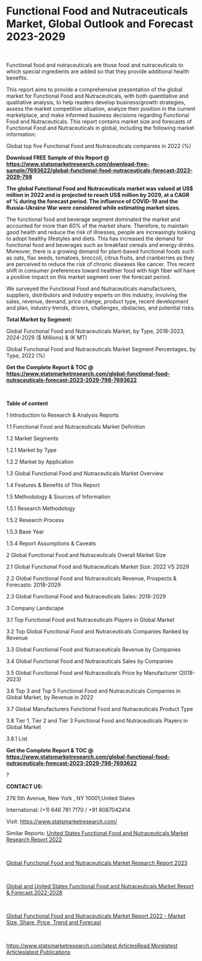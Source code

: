 <h1>Functional Food and Nutraceuticals Market, Global Outlook and Forecast 2023-2029</h1><br/><p>Functional food and nutraceuticals are those food and nutraceuticals to which special ingredients are added so that they provide additional health benefits.</p>
 
 
 
 <p>This report aims to provide a comprehensive presentation of the global market for Functional Food and Nutraceuticals, with both quantitative and qualitative analysis, to help readers develop business/growth strategies, assess the market competitive situation, analyze their position in the current marketplace, and make informed business decisions regarding Functional Food and Nutraceuticals. This report contains market size and forecasts of Functional Food and Nutraceuticals in global, including the following market information:</p>
 
 
 
 <p>Global top five Functional Food and Nutraceuticals companies in 2022 (%)</p>
 
 
 
 <p><strong>Download FREE Sample of this Report @ <a href="https://www.statsmarketresearch.com/download-free-sample/7693622/global-functional-food-nutraceuticals-forecast-2023-2029-798">https://www.statsmarketresearch.com/download-free-sample/7693622/global-functional-food-nutraceuticals-forecast-2023-2029-798</a></strong></p>
 
 
 
 <p><strong>The global Functional Food and Nutraceuticals market was valued at US$ million in 2022 and is projected to reach US$ million by 2029, at a <strong>CAGR</strong> of % during the forecast period. The influence of COVID-19 and the Russia-Ukraine War were considered while estimating market sizes.</strong></p>
 
 
 
 <p>The functional food and beverage segment dominated the market and accounted for more than 60% of the market share. Therefore, to maintain good health and reduce the risk of illnesses, people are increasingly looking to adopt healthy lifestyles and diets. This has increased the demand for functional food and beverages such as breakfast cereals and energy drinks. Moreover, there is a growing demand for plant-based functional foods such as oats, flax seeds, tomatoes, broccoli, citrus fruits, and cranberries as they are perceived to reduce the risk of chronic diseases like cancer. This recent shift in consumer preferences toward healthier food with high fiber will have a positive impact on this market segment over the forecast period.</p>
 
 
 
 <p>We surveyed the Functional Food and Nutraceuticals manufacturers, suppliers, distributors and industry experts on this industry, involving the sales, revenue, demand, price change, product type, recent development and plan, industry trends, drivers, challenges, obstacles, and potential risks.</p>
 
 
 
 <p><strong>Total Market by Segment:</strong></p>
 
 
 
 <p>Global Functional Food and Nutraceuticals Market, by Type, 2018-2023, 2024-2029 ($ Millions) & (K MT)</p>
 
 
 
 <p>Global Functional Food and Nutraceuticals Market Segment Percentages, by Type, 2022 (%)</p>
 
 
 
 <div><b>Get the Complete Report & TOC @ <a href="https://www.statsmarketresearch.com/global-functional-food-nutraceuticals-forecast-2023-2029-798-7693622">https://www.statsmarketresearch.com/global-functional-food-nutraceuticals-forecast-2023-2029-798-7693622</a></b></div>
 
 
 
 <p><br />
 
 <b>Table of content</b></p>
 
 
 
 <p>1 Introduction to Research & Analysis Reports<br />
 
 1.1 Functional Food and Nutraceuticals Market Definition<br />
 
 1.2 Market Segments<br />
 
 1.2.1 Market by Type<br />
 
 1.2.2 Market by Application<br />
 
 1.3 Global Functional Food and Nutraceuticals Market Overview<br />
 
 1.4 Features & Benefits of This Report<br />
 
 1.5 Methodology & Sources of Information<br />
 
 1.5.1 Research Methodology<br />
 
 1.5.2 Research Process<br />
 
 1.5.3 Base Year<br />
 
 1.5.4 Report Assumptions & Caveats<br />
 
 2 Global Functional Food and Nutraceuticals Overall Market Size<br />
 
 2.1 Global Functional Food and Nutraceuticals Market Size: 2022 VS 2029<br />
 
 2.2 Global Functional Food and Nutraceuticals Revenue, Prospects & Forecasts: 2018-2029<br />
 
 2.3 Global Functional Food and Nutraceuticals Sales: 2018-2029<br />
 
 3 Company Landscape<br />
 
 3.1 Top Functional Food and Nutraceuticals Players in Global Market<br />
 
 3.2 Top Global Functional Food and Nutraceuticals Companies Ranked by Revenue<br />
 
 3.3 Global Functional Food and Nutraceuticals Revenue by Companies<br />
 
 3.4 Global Functional Food and Nutraceuticals Sales by Companies<br />
 
 3.5 Global Functional Food and Nutraceuticals Price by Manufacturer (2018-2023)<br />
 
 3.6 Top 3 and Top 5 Functional Food and Nutraceuticals Companies in Global Market, by Revenue in 2022<br />
 
 3.7 Global Manufacturers Functional Food and Nutraceuticals Product Type<br />
 
 3.8 Tier 1, Tier 2 and Tier 3 Functional Food and Nutraceuticals Players in Global Market<br />
 
 3.8.1 List</p>
 
 
 
 <div><b>Get the Complete Report & TOC @ <a href="https://www.statsmarketresearch.com/global-functional-food-nutraceuticals-forecast-2023-2029-798-7693622">https://www.statsmarketresearch.com/global-functional-food-nutraceuticals-forecast-2023-2029-798-7693622</a></b></div>
 
 
 
 <p>? </p>
 
 
 
 <p><b>CONTACT US:</b><br />
 
 276 5th Avenue, New York , NY 10001,United States<br />
 
 International: (+1) 646 781 7170 / +91 8087042414<br />
 
 Visit: <a href="https://www.statsmarketresearch.com/">https://www.statsmarketresearch.com/</a><br />
 
 Similar Reports: <a href="https://www.statsmarketresearch.com/global-functional-food-nutraceuticals-forecast-2023-2029-798-7693622">United States Functional Food and Nutraceuticals Market Research Report 2022</a><br />
 
 <br />
 
 <a href="https://www.statsmarketresearch.com/global-functional-food-nutraceuticals-forecast-2023-2029-798-7693622">Global Functional Food and Nutraceuticals Market Research Report 2023</a><br />
 
 <br />
 
 <a href="https://www.statsmarketresearch.com/global-functional-food-nutraceuticals-forecast-2023-2029-798-7693622">Global and United States Functional Food and Nutraceuticals Market Report & Forecast 2022-2028</a><br />
 
 <br />
 
 <a href="https://www.statsmarketresearch.com/global-functional-food-nutraceuticals-forecast-2023-2029-798-7693622">Global Functional Food and Nutraceuticals Market Report 2022 - Market Size, Share, Price, Trend and Forecast</a><br />
 
 <br />
 
 <a href="https://gyeongbokgung.com">https://www.statsmarketresearch.com/</a><a href="https://hallyeomaritime.com">latest Articles</a><a href="https://jingwansa.com">Read More</a><a href="https://nguoiviet.jp/">latest Articles</a><a href="https://www.intelmarketresearch.com/">latest Publications</a></p>